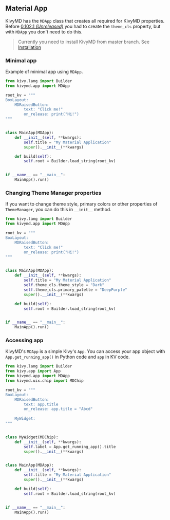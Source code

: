 ## Material App

KivyMD has the `MDApp` class that creates all required for KivyMD properties. Before
[0.102.1 *(Unreleased)*](https://github.com/HeaTTheatR/KivyMD/blob/master/CHANGELOG.md) you had
to create the `theme_cls` property, but with `MDApp` you don't need to do this.

> Currently you need to install KivyMD from master branch. See
> [Installation](https://github.com/HeaTTheatR/KivyMD#how-to-install)

### Minimal app

Example of minimal app using `MDApp`.

```python
from kivy.lang import Builder
from kivymd.app import MDApp

root_kv = """
BoxLayout:
    MDRaisedButton:
        text: "Click me!"
        on_release: print("Hi!")
"""


class MainApp(MDApp):
    def __init__(self, **kwargs):
        self.title = "My Material Application"
        super().__init__(**kwargs)

    def build(self):
        self.root = Builder.load_string(root_kv)


if __name__ == "__main__":
    MainApp().run()
```

### Changing Theme Manager properties

If you want to change theme style, primary colors or other properties of
`ThemeManager`, you can do this in `__init__` method.

```python
from kivy.lang import Builder
from kivymd.app import MDApp

root_kv = """
BoxLayout:
    MDRaisedButton:
        text: "Click me!"
        on_release: print("Hi!")
"""


class MainApp(MDApp):
    def __init__(self, **kwargs):
        self.title = "My Material Application"
        self.theme_cls.theme_style = "Dark"
        self.theme_cls.primary_palette = "DeepPurple"
        super().__init__(**kwargs)

    def build(self):
        self.root = Builder.load_string(root_kv)


if __name__ == "__main__":
    MainApp().run()
```

### Accessing app

KivyMD's `MDApp` is a simple Kivy's `App`. You can access your app object with
`App.get_running_app()` in Python code and `app` in KV code.


```python
from kivy.lang import Builder
from kivy.app import App
from kivymd.app import MDApp
from kivymd.uix.chip import MDChip

root_kv = """
BoxLayout:
    MDRaisedButton:
        text: app.title
        on_release: app.title = "Abcd"
    
    MyWidget:
"""


class MyWidget(MDChip):
    def __init__(self, **kwargs):
        self.label = App.get_running_app().title
        super().__init__(**kwargs)


class MainApp(MDApp):
    def __init__(self, **kwargs):
        self.title = "My Material Application"
        super().__init__(**kwargs)

    def build(self):
        self.root = Builder.load_string(root_kv)


if __name__ == "__main__":
    MainApp().run()
```
